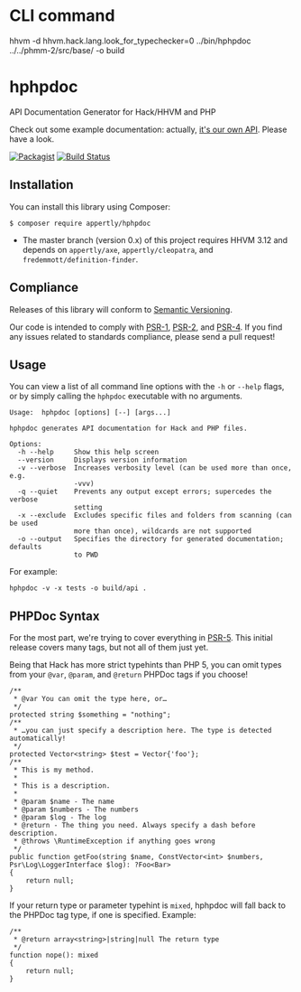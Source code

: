 # CLI command
hhvm -d hhvm.hack.lang.look_for_typechecker=0 ../bin/hphpdoc ../../phmm-2/src/base/ -o build
# hphpdoc
API Documentation Generator for Hack/HHVM and PHP

Check out some example documentation: actually, [it's our own API](https://appertly.github.io/hphpdoc/api/). Please have a look.

[![Packagist](https://img.shields.io/packagist/v/appertly/hphpdoc.svg)](https://packagist.org/packages/appertly/hphpdoc)
[![Build Status](https://travis-ci.org/appertly/hphpdoc.svg)](https://travis-ci.org/appertly/hphpdoc)

## Installation

You can install this library using Composer:

```console
$ composer require appertly/hphpdoc
```

* The master branch (version 0.x) of this project requires HHVM 3.12 and depends
  on `appertly/axe`, `appertly/cleopatra`, and `fredemmott/definition-finder`.

## Compliance

Releases of this library will conform to [Semantic Versioning](http://semver.org).

Our code is intended to comply with [PSR-1](http://www.php-fig.org/psr/psr-1/), [PSR-2](http://www.php-fig.org/psr/psr-2/), and [PSR-4](http://www.php-fig.org/psr/psr-4/). If you find any issues related to standards compliance, please send a pull request!

## Usage

You can view a list of all command line options with the `-h` or `--help` flags, or by simply calling the `hphpdoc` executable with no arguments.

```
Usage:  hphpdoc [options] [--] [args...]

hphpdoc generates API documentation for Hack and PHP files.

Options:
  -h --help     Show this help screen
  --version     Displays version information
  -v --verbose  Increases verbosity level (can be used more than once, e.g.
                -vvv)
  -q --quiet    Prevents any output except errors; supercedes the verbose
                setting
  -x --exclude  Excludes specific files and folders from scanning (can be used
                more than once), wildcards are not supported
  -o --output   Specifies the directory for generated documentation; defaults
                to PWD
```

For example:

```
hphpdoc -v -x tests -o build/api .
```
## PHPDoc Syntax

For the most part, we're trying to cover everything in
[PSR-5](https://github.com/phpDocumentor/fig-standards/blob/master/proposed/phpdoc.md).
This initial release covers many tags, but not all of them just yet.

Being that Hack has more strict typehints than PHP 5, you can omit types from your `@var`, `@param`, and `@return` PHPDoc tags if you choose!

```hack
/**
 * @var You can omit the type here, or…
 */
protected string $something = "nothing";
/**
 * …you can just specify a description here. The type is detected automatically!
 */
protected Vector<string> $test = Vector{'foo'};
/**
 * This is my method.
 *
 * This is a description.
 *
 * @param $name - The name
 * @param $numbers - The numbers
 * @param $log - The log
 * @return - The thing you need. Always specify a dash before description.
 * @throws \RuntimeException if anything goes wrong
 */
public function getFoo(string $name, ConstVector<int> $numbers, Psr\Log\LoggerInterface $log): ?Foo<Bar>
{
    return null;
}
```

If your return type or parameter typehint is `mixed`, hphpdoc will fall back to the PHPDoc tag type, if one is specified. Example:

```hack
/**
 * @return array<string>|string|null The return type
 */
function nope(): mixed
{
    return null;
}
```
